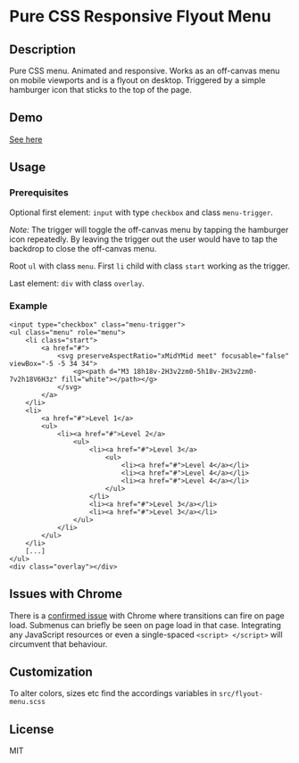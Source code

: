 # Pure CSS Responsive Flyout Menu

## Description

Pure CSS menu. Animated and responsive. Works as an
off-canvas menu on mobile viewports and is a flyout
on desktop. Triggered by a simple hamburger icon
that sticks to the top of the page.

## Demo

[See here](https://htmlpreview.github.io/?https://github.com/dneustadt/css-flyout-menu/blob/master/dist/index.html)

## Usage

### Prerequisites

Optional first element: `input` with type `checkbox` and class `menu-trigger`.

*Note:* The trigger will toggle the off-canvas menu by tapping the hamburger icon repeatedly. By leaving the trigger out
the user would have to tap the backdrop to close the off-canvas menu.

Root `ul` with class `menu`. First `li` child with class `start` working as the trigger.

Last element: `div` with class `overlay`.

### Example

```
<input type="checkbox" class="menu-trigger">
<ul class="menu" role="menu">
    <li class="start">
        <a href="#">
            <svg preserveAspectRatio="xMidYMid meet" focusable="false" viewBox="-5 -5 34 34">
                <g><path d="M3 18h18v-2H3v2zm0-5h18v-2H3v2zm0-7v2h18V6H3z" fill="white"></path></g>
            </svg>
        </a>
    </li>
    <li>
        <a href="#">Level 1</a>
        <ul>
            <li><a href="#">Level 2</a>
                <ul>
                    <li><a href="#">Level 3</a>
                        <ul>
                            <li><a href="#">Level 4</a></li>
                            <li><a href="#">Level 4</a></li>
                            <li><a href="#">Level 4</a></li>
                        </ul>
                    </li>
                    <li><a href="#">Level 3</a></li>
                    <li><a href="#">Level 3</a></li>
                </ul>
            </li>
        </ul>
    </li>
    [...]
</ul>
<div class="overlay"></div>
```

## Issues with Chrome

There is a [confirmed issue](https://bugs.chromium.org/p/chromium/issues/detail?id=332189) 
with Chrome where transitions can fire on page load. Submenus can briefly be seen on page
load in that case. Integrating any JavaScript resources or even a single-spaced `<script> </script>`
will circumvent that behaviour.

## Customization

To alter colors, sizes etc find the accordings variables in `src/flyout-menu.scss`

## License

MIT
